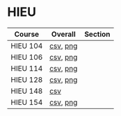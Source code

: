 # HIEU

| Course | Overall | Section |
| ------ | ------- | ------- |
| HIEU 104 | [csv](https://github.com/UCSD-Historical-Enrollment-Data/2024Summer2/blob/main/overall/HIEU%20104.csv), [png](https://raw.githubusercontent.com/UCSD-Historical-Enrollment-Data/2024Summer2/main/plot_overall/HIEU%20104.png) |  |
| HIEU 106 | [csv](https://github.com/UCSD-Historical-Enrollment-Data/2024Summer2/blob/main/overall/HIEU%20106.csv), [png](https://raw.githubusercontent.com/UCSD-Historical-Enrollment-Data/2024Summer2/main/plot_overall/HIEU%20106.png) |  |
| HIEU 114 | [csv](https://github.com/UCSD-Historical-Enrollment-Data/2024Summer2/blob/main/overall/HIEU%20114.csv), [png](https://raw.githubusercontent.com/UCSD-Historical-Enrollment-Data/2024Summer2/main/plot_overall/HIEU%20114.png) |  |
| HIEU 128 | [csv](https://github.com/UCSD-Historical-Enrollment-Data/2024Summer2/blob/main/overall/HIEU%20128.csv), [png](https://raw.githubusercontent.com/UCSD-Historical-Enrollment-Data/2024Summer2/main/plot_overall/HIEU%20128.png) |  |
| HIEU 148 | [csv](https://github.com/UCSD-Historical-Enrollment-Data/2024Summer2/blob/main/overall/HIEU%20148.csv) |  |
| HIEU 154 | [csv](https://github.com/UCSD-Historical-Enrollment-Data/2024Summer2/blob/main/overall/HIEU%20154.csv), [png](https://raw.githubusercontent.com/UCSD-Historical-Enrollment-Data/2024Summer2/main/plot_overall/HIEU%20154.png) |  |
